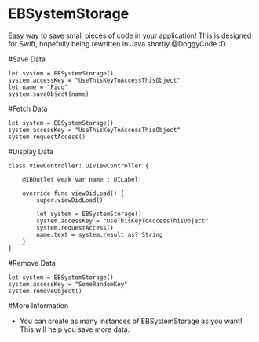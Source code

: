 # EBSystemStorage
Easy way to save small pieces of code in your application! This is designed for Swift, hopefully being rewritten in Java shortly @DoggyCode :D

#Save Data
```
let system = EBSystemStorage()
system.accessKey = "UseThisKeyToAccessThisObject"
let name = "Fido"
system.saveObject(name)
```

#Fetch Data
```
let system = EBSystemStorage()
system.accessKey = "UseThisKeyToAccessThisObject"
system.requestAccess()
```

#Display Data 
```
class ViewController: UIViewController {
    
    @IBOutlet weak var name : UILabel!
    
    override func viewDidLoad() {
        super.viewDidLoad()
        
        let system = EBSystemStorage()
        system.accessKey = "UseThisKeyToAccessThisObject"
        system.requestAccess()
        name.text = system.result as? String
    }
}
```
#Remove Data
```
let system = EBSystemStorage()
system.accessKey = "SomeRandomKey"
system.removeObject()
```

#More Information
- You can create as many instances of EBSystemStorage as you want! This will help you save more data.
